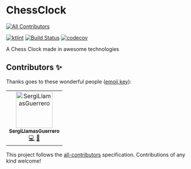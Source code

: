 # ChessClock
[![All Contributors](https://img.shields.io/badge/all_contributors-1-orange.svg?style=flat-square)](#contributors)

[![ktlint](https://img.shields.io/badge/code%20style-%E2%9D%A4-FF4081.svg)](https://ktlint.github.io/)
[![Build Status](https://travis-ci.com/joanb/KotlinChessClock.svg?branch=master)](https://travis-ci.com/joanb/KotlinChessClock)
[![codecov](https://codecov.io/gh/joanb/KotlinChessClock/branch/master/graph/badge.svg)](https://codecov.io/gh/joanb/KotlinChessClock)

A Chess Clock made in awesome technologies

## Contributors ✨

Thanks goes to these wonderful people ([emoji key](https://allcontributors.org/docs/en/emoji-key)):

<!-- ALL-CONTRIBUTORS-LIST:START - Do not remove or modify this section -->
<!-- prettier-ignore -->
<table>
  <tr>
    <td align="center"><a href="https://github.com/SergiLlamasGuerrero"><img src="https://avatars3.githubusercontent.com/u/20481281?v=4" width="100px;" alt="SergiLlamasGuerrero"/><br /><sub><b>SergiLlamasGuerrero</b></sub></a><br /><a href="https://github.com/joanb/KotlinChessClock/commits?author=SergiLlamasGuerrero" title="Code">💻</a> <a href="#review-SergiLlamasGuerrero" title="Reviewed Pull Requests">👀</a></td>
  </tr>
</table>

<!-- ALL-CONTRIBUTORS-LIST:END -->

This project follows the [all-contributors](https://github.com/all-contributors/all-contributors) specification. Contributions of any kind welcome!